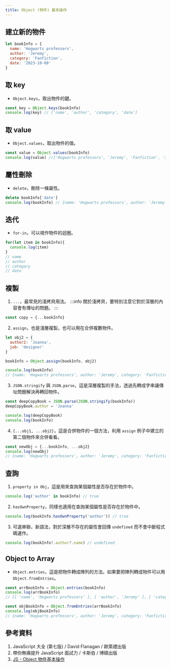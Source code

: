 ```yaml
---
title: Object (物件) 基本操作
---
```

## 建立新的物件
```js
let bookInfo = {
  name: 'Hogwarts professors',
  author: 'Jeremy',
  category: 'Fanfiction',
  date: '2023-10-08'
}
```

## 取 key
* `Object.keys`，取出物件的鍵。
```js
const key = Object.keys(bookInfo)
console.log(key) // ['name', 'author', 'category', 'date']
```

## 取 value
* `Object.values`，取出物件的值。
```js
const value = Object.values(bookInfo)
console.log(value) //['Hogwarts professors', 'Jeremy', 'Fanfiction', '2023-10-08']
```

## 屬性刪除
* `delete`，刪除一條屬性。
```js
delete bookInfo['date']
console.log(bookInfo) // {name: 'Hogwarts professors', author: 'Jeremy', category: 'Fanfiction'}
```

## 迭代
* `for-in`，可以視作物件的迴圈。
```js
for(let item in bookInfo){
  console.log(item)
}
// name
// author
// category
// date​
```

## 複製
1. `...`，最常見的淺拷貝用法。
:::info
關於淺拷貝，要特別注意它對於深層的內容會有傳址的問題。
:::
```js
const copy = {...bookInfo}
```
2. `assign`，也是淺層複製，也可以用在合併複數物件。
```js
let obj2 = {
  author2: 'Joanna',
  job: 'designer'
}

bookInfo = Object.assign(bookInfo, obj2)

console.log(bookInfo) 
// {​name: 'Hogwarts professors', author: 'Jeremy', category: 'Fanfiction', date: '2023-10-08', author2: 'Joanna', job: 'designer'}
```
3. `JSON.stringify` 與 `JSON.parse`，這是深層複製的手法，透過先轉成字串讓傳址問題解決再轉回物件。
```js
const deepCopyBook = JSON.parse(JSON.stringify(bookInfo))
deepCopyBook.author = 'Joanna'

console.log(deepCopyBook)
console.log(bookInfo) 
```
4. `{...obj1, ...obj2}`，這是合併物件的一個方法，利用 `assign` 例子中建立的第二個物件來合併看看。
```js
const newObj = {...bookInfo, ...obj2}
console.log(newObj)
// {​name: 'Hogwarts professors', author: 'Jeremy', category: 'Fanfiction', date: '2023-10-08', author2: 'Joanna', job: 'designer'}
```

## 查詢
1. `property in Obj`，這是用來查詢某個屬性是否存在於物件中。
```js
console.log('author' in bookInfo) // true
```
2. `hasOwnProperty`，同樣也適用在查詢某個屬性是否存在於物件中。
```js
console.log(bookInfo.hasOwnProperty('author')) // true
```
3. 可選串聯，新語法，對於深層不存在的屬性會回傳 `undefined` 而不會中斷程式碼運作。
```js
console.log(bookInfo?.author?.name) // undefined
```

## Object to Array
* `Object.entries`，這是把物件轉成陣列的方法。如果要把陣列轉成物件可以用 `Object.fromEntries`。
```js
const arrBookInfo = Object.entries(bookInfo)
console.log(arrBookInfo)
// [[ 'name', 'Hogwarts professors' ], [ 'author', 'Jeremy' ], [ 'category', 'Fanfiction' ], [ 'date', '2023-10-08' ]]

const objBookInfo = Object.fromEntries(arrBookInfo)
console.log(objBookInfo)
// {name: 'Hogwarts professors', author: 'Jeremy', category: 'Fanfiction', date: '2023-10-08'}
```

## 參考資料
1. JavaScript 大全 (第七版) / David Flanagan / 歐萊禮出版
2. 帶你無痛提升 JavaScript 面試力 / 卡斯伯 / 博碩出版
3. [JS - Object 物件基本操作](https://www.eudora.cc/posts/26138#toc0)